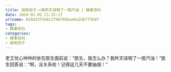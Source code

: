 ```yaml
---
title: 搞笑段子->我昨天误喝了一瓶汽油 | 糗事百科
date: 2020-01-02 21:32:17
urlname: 010423f568c27967bbbae6a2db7f5b8f
tags: 
- 糗事百科
categories:
- 糗事百科
- 搞笑段子
---
```

老王忧心忡忡的坐在医生面前说：“医生，我怎么办？我昨天误喝了一瓶汽油！”医生回答说：“啊，没关系啦！记得这几天不要抽烟！”



